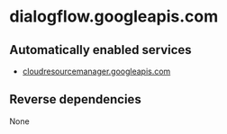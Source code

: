 # dialogflow.googleapis.com

## Automatically enabled services

* [cloudresourcemanager.googleapis.com](../cloudresourcemanager.googleapis.com/)

## Reverse dependencies

None

